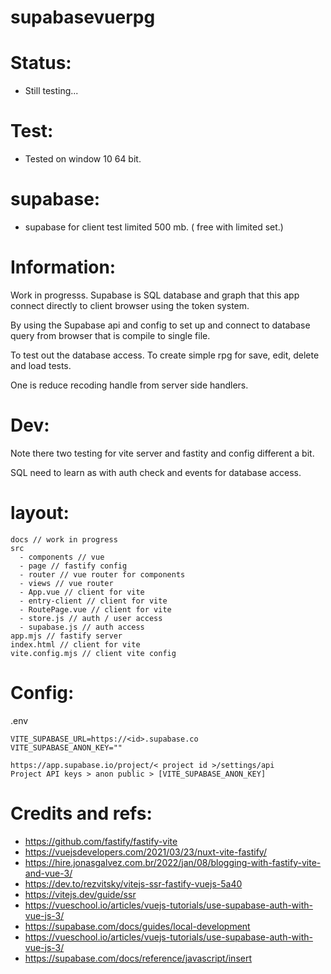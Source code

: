 # supabasevuerpg

# Status:
- Still testing...

# Test:
- Tested on window 10 64 bit.

# supabase:
- supabase for client test limited 500 mb. ( free with limited set.)

# Information:
  Work in progresss. Supabase is SQL database and graph that this app connect directly to client browser using the token system.

  By using the Supabase api and config to set up and connect to database query from browser that is compile to single file.

  To test out the database access. To create simple rpg for save, edit, delete and load tests.

  One is reduce recoding handle from server side handlers.

# Dev:
  Note there two testing for vite server and fastity and config different a bit.

  SQL need to learn as with auth check and events for database access.

# layout:
```
docs // work in progress
src
  - components // vue
  - page // fastify config
  - router // vue router for components
  - views // vue router
  - App.vue // client for vite
  - entry-client // client for vite
  - RoutePage.vue // client for vite
  - store.js // auth / user access
  - supabase.js // auth access
app.mjs // fastify server
index.html // client for vite
vite.config.mjs // client vite config
```
# Config:
.env
```
VITE_SUPABASE_URL=https://<id>.supabase.co
VITE_SUPABASE_ANON_KEY=""
```

```
https://app.supabase.io/project/< project id >/settings/api
Project API keys > anon public > [VITE_SUPABASE_ANON_KEY]

```

# Credits and refs:
- https://github.com/fastify/fastify-vite
- https://vuejsdevelopers.com/2021/03/23/nuxt-vite-fastify/
- https://hire.jonasgalvez.com.br/2022/jan/08/blogging-with-fastify-vite-and-vue-3/
- https://dev.to/rezvitsky/vitejs-ssr-fastify-vuejs-5a40
- https://vitejs.dev/guide/ssr
- https://vueschool.io/articles/vuejs-tutorials/use-supabase-auth-with-vue-js-3/
- https://supabase.com/docs/guides/local-development
- https://vueschool.io/articles/vuejs-tutorials/use-supabase-auth-with-vue-js-3/
- https://supabase.com/docs/reference/javascript/insert
